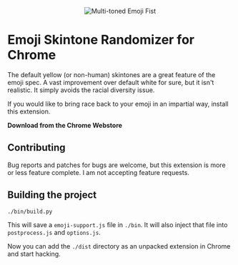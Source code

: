 <p align="center"><img src="https://raw.githubusercontent.com/DingoEatingFuzz/chrome-emoji-skintone-randomizer/master/images/icon/icon-256.png" title="Multi-toned Emoji Fist"/></p>

# Emoji Skintone Randomizer for Chrome

The default yellow (or non-human) skintones are a great feature of the emoji spec. A vast improvement over default white for sure, but it isn't realistic. It simply avoids the racial diversity issue.

If you would like to bring race back to your emoji in an impartial way, install this extension.

**Download from the Chrome Webstore**

## Contributing

Bug reports and patches for bugs are welcome, but this extension is more or less feature complete. I am not accepting feature requests.

## Building the project

```sh
./bin/build.py
```

This will save a `emoji-support.js` file in `./bin`. It will also inject that file into `postprocess.js` and `options.js`.

Now you can add the `./dist` directory as an unpacked extension in Chrome and start hacking.


